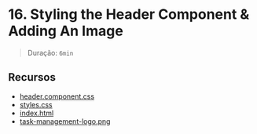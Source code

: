 # 16. Styling the Header Component & Adding An Image

> Duração: `6min`

## Recursos
- [header.component.css](https://github.com/mschwarzmueller/angular-complete-guide-course-resources/blob/main/attachments/02-essentials/header.component.css)
- [styles.css](https://github.com/mschwarzmueller/angular-complete-guide-course-resources/blob/main/attachments/02-essentials/styles.css)
- [index.html](https://github.com/mschwarzmueller/angular-complete-guide-course-resources/blob/main/attachments/02-essentials/index.html)
- [task-management-logo.png](https://github.com/mschwarzmueller/angular-complete-guide-course-resources/blob/main/attachments/02-essentials/task-management-logo.png)
